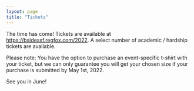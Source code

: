 ```yaml
---
layout: page
title: "Tickets"
---
```


The time has come! Tickets are available at <https://bsidessf.regfox.com/2022>. A select number of academic / hardship tickets are available.

Please note: You have the option to purchase an event-specific t-shirt with your ticket, but we can only guarantee you will get your chosen size if your purchase is submitted by May 1st, 2022.

See you in June!
